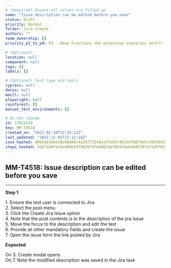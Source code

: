 ```yaml
---
# (Required) Ensure all values are filled up
name: "Issue description can be edited before you save"
status: Draft
priority: Normal
folder: Jira create
authors: ""
team_ownership: []
priority_p1_to_p4: P3 - Deep Functions (Do extensive scenarios work?)

# (Optional)
location: null
component: null
tags: []
labels: []

# (Optional) Test type and tools
cypress: null
detox: null
mmctl: null
playwright: null
rainforest: []
manual_test_environments: []

# Do not change
id: 17674318
key: MM-T4518
created_on: "2022-01-18T22:43:12Z"
last_updated: "2022-12-01T21:12:18Z"
case_hashed: d091683bbe18e98806c4a29773248a1dfe8574b1bdfb879e5c49459d157ae015f9a0e62415baae58fa9a848f7ab5056c
steps_hashed: 42bf1d4fe24ed99e5df9035fd7bdd02daf66476e646d578fdc528f0575044bc663730291daad10f6068f5e965def8bce
---
```


<!-- (Auto-generated) Based on frontmatter's "key" and "name" -->

## MM-T4518: Issue description can be edited before you save

---

**Step 1**

1\. Ensure the test user is connected to Jira\
2\. Select the post menu\
3\. Click the Create Jira Issue option\
4\. Note that the post contents is in the description of the jira issue\
5\. Move the focus to the description and edit the text\
6\. Provide all other mandatory fields and create the issue\
7\. Open the issue form the link posted by Jira

**Expected**

On 3. Create modal opens\
On 7. Note the modified description was saved in the Jira task
